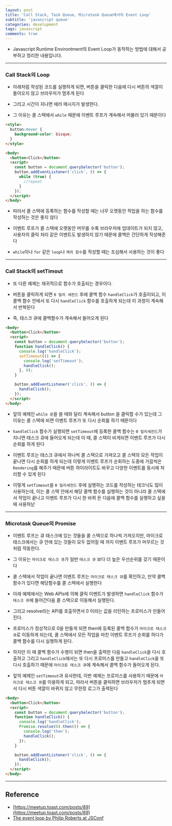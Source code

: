 ```yaml
---
layout: post
title: 'Call Stack, Task Queue, Microtask Queue에서의 Event Loop'
subtitle: 'javascript queue'
categories: development
tags: javascript
comments: true
---
```


- Javascript Runtime Environtment의 Event Loop가 동작하는 방법에 대해서 공부하고 정리한 내용입니다.

---

### Call Stack의 Loop

- 아래처럼 작성된 코드를 실행하게 되면, 버튼을 클릭한 다음에 다시 버튼의 색깔이 돌아오지 않고 브라우저가 멈추게 된다

- 그리고 시간이 지나면 에러 메시지가 발생한다.

- 그 이유는 콜 스택에서 `while` 때문에 이벤트 루프가 계속해서 머물러 있기 때문이다

```html
<style>
  button:hover {
    background-color: bisque;
  }
</style>

<body>
  <button>Click</button>
  <script>
    const button = document.querySelector('button');
    button.addEventListener('click', () => {
      while (true) {
        //repeat
      }
    });
  </script>
</body>
```

- 따라서 콜 스택에 등록하는 함수를 작성할 때는 너무 오랫동안 작업을 하는 함수를 작성하는 것은 좋지 않다

- 이벤트 루프가 콜 스택에 오랫동안 머무를 수록 브라우저에 업데이트가 되지 않고, 사용자의 클릭 처리 같은 이벤트도 발생하지 않기 때문에 콜백은 간단하게 작성해준다

- `while`이나 `for` 같은 `loop`나 `재귀 함수`를 작성할 때는 조심해서 사용하는 것이 좋다

---

### Call Stack의 setTimout

- 또 다른 예제는 재귀적으로 함수가 호출되는 경우이다.

- 버튼을 클릭하게 되면 `0 밀리 세컨드` 후에 콜백 함수 `handleClick`가 호출이되고, 이 콜백 함수 안에서 또 다시 `handleClick` 함수를 호출하게 되는데 이 과정이 계속해서 반복된다

- 즉, 태스크 큐에 콜백함수가 계속해서 들어오게 된다

```html
<body>
  <button>Click</button>
  <script>
    const button = document.querySelector('button');
    function handleClick() {
      console.log('handleClick');
      setTimeout(() => {
        console.log('setTimeout');
        handleClick();
      }, 0);
    }

    button.addEventListener('click', () => {
      handleClick();
    });
  </script>
</body>
```

- 앞의 예제인 `while 문`을 쓸 때와 달리 계속해서 button 을 클릭할 수가 있는데 그 이유는 콜 스택에 비면 이벤트 루프가 또 다시 순회를 하기 때문이다

- `handleClick` 함수가 실행되면 `setTimeout`에 등록한 콜백 함수는 `0 밀리세컨드`가 지나면 태스크 큐에 들어오게 되는데 이 때, 콜 스택이 비게되면 이벤트 루프가 다시 순회를 하게 된다

- 이벤트 루프는 태스크 큐에서 하나씩 콜 스택으로 가져오고 콜 스택의 모든 작업이 끝나면 다시 순회를 하게 되는데 이렇게 이벤트 루프가 순회하는 도중에 가끔씩은 `Rendering`를 해주기 때문에 버튼 하이라이트도 바꾸고 다양한 이벤트를 동시에 처리할 수 있게 된다

- 이렇게 `setTimeout`을 `0 밀리세컨드` 후에 실행하는 코드를 작성하는 테크닉도 많이 사용하는데, 이는 콜 스택 안에서 해당 콜백 함수를 실행하는 것이 아니라 콜 스택에서 작업이 끝나고 이벤트 루프가 다시 한 바퀴 돈 다음에 콜백 함수를 실행하고 싶을 때 사용하낟

---

### Microtask Queue의 Promise

- 이벤트 루프는 큐 태스크에 있는 것들을 콜 스택으로 하나씩 가져오지만, 마이크로 태스크에서는 큐 안에 있는 것들이 모두 없어질 때 까지 이벤트 루프가 머무르는 것 처럼 작동한다.

- 그 이유는 `마이크로 태스크 큐`가 일반 `태스크 큐` 보다 더 높은 우선순위를 갖기 때문이다

- 콜 스택에서 작업이 끝나면 이벤트 루프는 `마이크로 태스크 큐`를 확인하고, 만약 콜백 함수가 있다면 해당함수를 콜 스택에서 실행한다

- 아래 예제에서는 Web APIs에 의해 클릭 이벤트가 발생하면 `handleClick` 함수가 `태스크 큐`에 들어간다음 콜 스택으로 이동해서 실행된다.

- 그리고 resolve라는 API를 호출하면서 0 이라는 값을 리턴하는 프로미스가 만들어진다.

- 프로미스가 정상적으로 0을 만들게 되면 then에 등록된 콜백 함수가 `마이크로 태스크 큐`로 이동하게 되는데, 콜 스택에서 모든 작업을 마친 이벤트 루프가 순회를 하다가 콜백 함수를 다시 실행하게 된다.

- 하지만 이 때 콜백 함수가 수행이 되면 then을 출력한 다음 `handleClick`을 다시 호출하고 그리고 `handleClick`에서는 또 다시 프로미스를 만들고 `handleClick`을 또 다시 호출하기 때문에 `마이크로 태스크 큐`에 계속해서 콜백 함수가 들어오게 된다.

- 앞의 예제인 `setTimeout`과 유사한데, 이번 예제는 프로미스를 사용하기 때문에 `마이크로 태스크 큐`를 이용하게 되고, 따라서 버튼을 클릭하면 브라우저가 멈추게 되면서 다시 버튼 색깔이 바뀌지 않고 무한정 로그가 출력된다

```html
<body>
  <button>Click</button>
  <script>
    const button = document.querySelector('button');
    function handleClick() {
      console.log('handleClick');
      Promise.resolve(0).then(() => {
        console.log('then');
        handleClick();
      });
    }

    button.addEventListener('click', () => {
      handleClick();
    });
  </script>
</body>
```

---

## Reference

- [https://meetup.toast.com/posts/89](https://meetup.toast.com/posts/89)
- [The event loop by Philip Roberts at JSConf](https://www.youtube.com/watch?v=8aGhZQkoFbQ)
